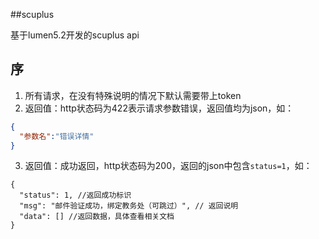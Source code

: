 ##scuplus

基于lumen5.2开发的scuplus api

## 序

1. 所有请求，在没有特殊说明的情况下默认需要带上token
2. 返回值：http状态码为422表示请求参数错误，返回值均为json，如：
```json
{
  "参数名":"错误详情"
}
```
3. 返回值：成功返回，http状态码为200，返回的json中包含`status=1`，如：
```
{
  "status": 1, //返回成功标识
  "msg": "邮件验证成功，绑定教务处（可跳过）", // 返回说明
  "data": [] //返回数据，具体查看相关文档
}
```